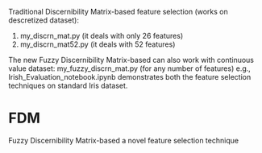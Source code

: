 Traditional Discernibility Matrix-based feature selection (works on descretized dataset):
1. my_discrn_mat.py (it deals with only 26 features)
2. my_discrn_mat52.py (it deals with 52 features)

The new Fuzzy Discernibility Matrix-based can also work with continuous value dataset:
my_fuzzy_discrn_mat.py (for any number of features)
e.g., Irish_Evaluation_notebook.ipynb demonstrates both the feature selection techniques on standard Iris dataset.

# FDM
Fuzzy Discernibility Matrix-based a novel feature selection technique
